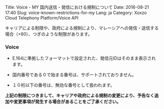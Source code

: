Title: Voice - MY 国内送信・発信における規制について
Date: 2016-08-21 17:40
Slug: voice-known-restrictions-for-my
Lang: ja
Category: Xoxzo Cloud Telephony Platform/Voice API

キャリアによる制限や、政府による規制により、マレーシアへの発信・送信する場合（+60）、つぎのような制限があります。

### Voice

- E.164に準拠したフォーマットで設定された、発信元IDはそのまま表示されます。

- 国内番号である０で始まる番号は、サポートされておりません。

- １０桁以下の番号は、無効な番号として扱われます。


**上記の制限につきまして、キャリアや政府による規制の変更により、予告なく追加や変更事項が発生する場合があることをご了承ください。**
